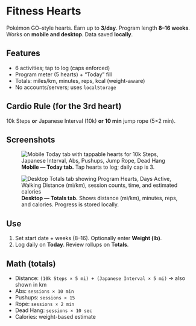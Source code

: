 # Fitness Hearts

Pokémon GO–style hearts. Earn up to **3/day**. Program length **8–16 weeks**. Works on **mobile and desktop**. Data saved **locally**.

## Features
- 6 activities; tap to log (caps enforced)
- Program meter (5 hearts) + “Today” fill
- Totals: miles/km, minutes, reps, kcal (weight-aware)
- No accounts/servers; uses `localStorage`

## Cardio Rule (for the 3rd heart)
10k Steps **or** Japanese Interval (10k) **or** **10 min** jump rope (5×2 min).

## Screenshots

<figure>
  <img src="screenshots/mobile-today.png" alt="Mobile Today tab with tappable hearts for 10k Steps, Japanese Interval, Abs, Pushups, Jump Rope, Dead Hang" />
  <figcaption><strong>Mobile — Today tab.</strong> Tap hearts to log; daily cap is 3.</figcaption>
</figure>

<figure>
  <img src="screenshots/desktop-totals.png" alt="Desktop Totals tab showing Program Hearts, Days Active, Walking Distance (mi/km), session counts, time, and estimated calories" />
  <figcaption><strong>Desktop — Totals tab.</strong> Shows distance (mi/km), minutes, reps, and calories. Progress is stored locally.</figcaption>
</figure>

## Use
1. Set start date + weeks (8–16). Optionally enter **Weight (lb)**.
2. Log daily on **Today**. Review rollups on **Totals**.

## Math (totals)
- Distance: `(10k Steps × 5 mi) + (Japanese Interval × 5 mi)` → also shown in km  
- Abs: `sessions × 10 min`  
- Pushups: `sessions × 15`  
- Rope: `sessions × 2 min`  
- Dead Hang: `sessions × 10 sec`  
- Calories: weight-based estimate

